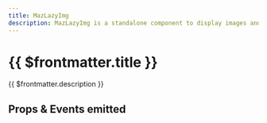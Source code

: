 ```yaml
---
title: MazLazyImg
description: MazLazyImg is a standalone component to display images and svgs with lazy loading
---
```


# {{ $frontmatter.title }}

{{ $frontmatter.description }}

<!--@include: ./../.vitepress/mixins/getting-started.md-->

<MazLazyImg image="https://pbs.twimg.com/profile_images/598181608198381570/-cFG43y2_400x400.jpg" />

## Props & Events emitted

<ComponentPropDoc component="MazLazyImg" />

